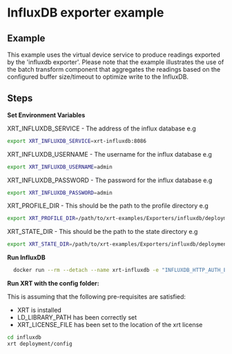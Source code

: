 # InfluxDB exporter example

## Example

This example uses the virtual device service to produce readings exported by the 'influxdb exporter'.
Please note that the example illustrates the use of the batch transform component that aggregates the readings based on the configured buffer size/timeout to optimize write to the InfluxDB.

## Steps 

**Set Environment Variables**

XRT_INFLUXDB_SERVICE - The address of the influx database e.g

```bash
export XRT_INFLUXDB_SERVICE=xrt-influxdb:8086
```

XRT_INFLUXDB_USERNAME - The username for the influx database e.g

```bash
export XRT_INFLUXDB_USERNAME=admin
```

XRT_INFLUXDB_PASSWORD - The password for the influx database e.g

```bash
export XRT_INFLUXDB_PASSWORD=admin
```
XRT_PROFILE_DIR - This should be the path to the profile directory e.g

```bash
export XRT_PROFILE_DIR=/path/to/xrt-examples/Exporters/influxdb/deployment/profiles/
```

XRT_STATE_DIR - This should be the path to the state directory e.g

```bash
export XRT_STATE_DIR=/path/to/xrt-examples/Exporters/influxdb/deployment/state/
```

**Run InfluxDB**

```bash
  docker run --rm --detach --name xrt-influxdb -e "INFLUXDB_HTTP_AUTH_ENABLED=true" -e "INFLUXDB_ADMIN_USER=${XRT_INFLUXDB_USERNAME}" -e "INFLUXDB_ADMIN_PASSWORD=${XRT_INFLUXDB_PASSWORD}" influxdb:1.8
```
**Run XRT with the config folder:**

This is assuming that the following pre-requisites are satisfied:

* XRT is installed
* LD_LIBRARY_PATH has been correctly set
* XRT_LICENSE_FILE has been set to the location of the xrt license 

```bash
cd influxdb
xrt deployment/config
```
